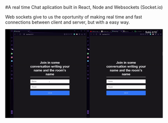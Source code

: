
#A real time Chat aplication built in React, Node and Websockets (Socket.io)

Web sockets give to us the oportunity of making real time and fast connections between client and server, but with a
easy way.

<img src="./demo/demo.gif"/>


